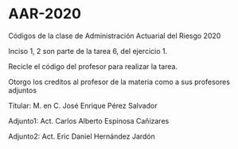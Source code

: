 # AAR-2020
Códigos de la clase de Administración Actuarial del Riesgo 2020

Inciso 1, 2 son parte de la tarea 6, del ejercicio 1.

Recicle el código del profesor para realizar la tarea.

Otorgo los creditos al profesor de la materia como a sus profesores adjuntos

Titular: M. en C. José Enrique Pérez Salvador

Adjunto1: Act. Carlos Alberto Espinosa Cañizares

Adjunto2: Act. Eric Daniel Hernández Jardón
